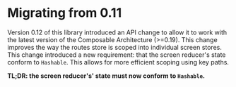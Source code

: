 #  Migrating from 0.11

Version 0.12 of this library introduced an API change to allow it to work with the latest version of the Composable Architecture (>=0.19). This change improves the way the routes store is scoped into individual screen stores. This change introduced a new requirement: that the screen reducer's state conform to `Hashable`. This allows for more efficient scoping using key paths.

**TL;DR: the screen reducer's' state must now conform to `Hashable`.**

